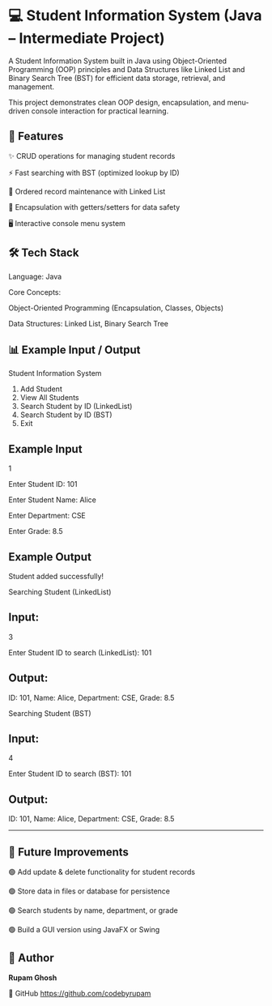 # 💻 Student Information System (Java – Intermediate Project)




A Student Information System built in Java using Object-Oriented Programming (OOP) principles and Data Structures like Linked List and Binary Search Tree (BST) for efficient data storage, retrieval, and management.

This project demonstrates clean OOP design, encapsulation, and menu-driven console interaction for practical learning.



## 🚀 Features

✨ CRUD operations for managing student records

⚡ Fast searching with BST (optimized lookup by ID)

📑 Ordered record maintenance with Linked List

🧩 Encapsulation with getters/setters for data safety

🖥️ Interactive console menu system


## 🛠️ Tech Stack

Language: Java

Core Concepts:

Object-Oriented Programming (Encapsulation, Classes, Objects)

Data Structures: Linked List, Binary Search Tree



## 📊 Example Input / Output

Student Information System
1. Add Student
2. View All Students
3. Search Student by ID (LinkedList)
4. Search Student by ID (BST)
5. Exit

## Example Input

1

Enter Student ID: 101

Enter Student Name: Alice

Enter Department: CSE

Enter Grade: 8.5

## Example Output

Student added successfully!

Searching Student (LinkedList)

## Input:

3

Enter Student ID to search (LinkedList): 101


## Output:

ID: 101, Name: Alice, Department: CSE, Grade: 8.5

Searching Student (BST)

## Input:

4

Enter Student ID to search (BST): 101


## Output:

ID: 101, Name: Alice, Department: CSE, Grade: 8.5

---

## 📌 Future Improvements

🟢 Add update & delete functionality for student records

🟢 Store data in files or database for persistence

🟢 Search students by name, department, or grade

🟢 Build a GUI version using JavaFX or Swing



## 👤 Author

**Rupam Ghosh**

🔗 GitHub https://github.com/codebyrupam




